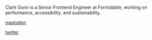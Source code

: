 Clark Gunn is a Senior Frontend Engineer at Formidable, working on performance, accessibility, and sustainability.

[mastodon](https://mastodon.social/@clarkgunn)

[twitter](https://twitter.com/clark_gunn)
